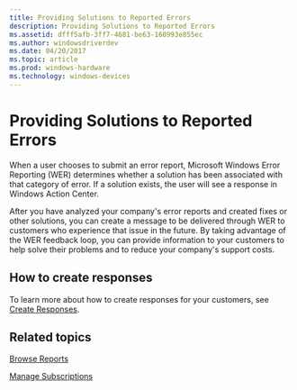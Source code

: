 ```yaml
---
title: Providing Solutions to Reported Errors
description: Providing Solutions to Reported Errors
ms.assetid: dfff5afb-3ff7-4681-be63-160993e855ec
ms.author: windowsdriverdev
ms.date: 04/20/2017
ms.topic: article
ms.prod: windows-hardware
ms.technology: windows-devices
---
```


# Providing Solutions to Reported Errors


When a user chooses to submit an error report, Microsoft Windows Error Reporting (WER) determines whether a solution has been associated with that category of error. If a solution exists, the user will see a response in Windows Action Center.

After you have analyzed your company's error reports and created fixes or other solutions, you can create a message to be delivered through WER to customers who experience that issue in the future. By taking advantage of the WER feedback loop, you can provide information to your customers to help solve their problems and to reduce your company's support costs.

## <span id="How_to_create_responses"></span><span id="how_to_create_responses"></span><span id="HOW_TO_CREATE_RESPONSES"></span>How to create responses


To learn more about how to create responses for your customers, see [Create Responses](https://msdn.microsoft.com/library/windows/hardware/br230774.aspx).

## <span id="related_topics"></span>Related topics


[Browse Reports](https://msdn.microsoft.com/library/windows/hardware/br230773.aspx)

[Manage Subscriptions](https://msdn.microsoft.com/library/windows/hardware/br230806.aspx)

 

 






